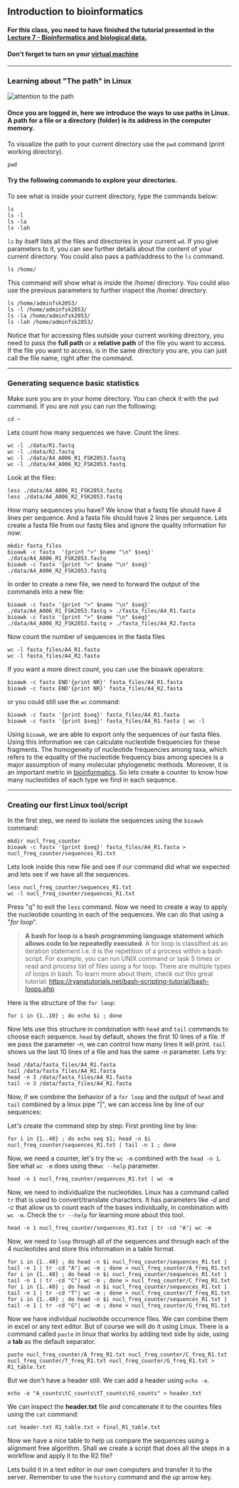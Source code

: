 
## Introduction to bioinformatics
#### For this class, you need to have finished the tutorial presented in the [Lecture 7 - Bioinformatics and biological data.](https://uit.instructure.com/courses/28991/modules/items/809233)
#### Don't forget to turn on your  [virtual machine](https://labs.azure.com/register/detno9f2n)

---
### Learning about "The path" in Linux

![attention to the path](https://shilrani.files.wordpress.com/2012/05/crazylittlething-tumblr-com.gif)

#### Once you are logged in, here we introduce the ways to use paths in Linux. A path for a file or a directory (folder) is its address in the computer memory.
To visualize the path to your current directory use the `pwd` command (print working directory).

```
pwd 
```
#### Try the following commands to explore your directories.
To see what is inside your current directory, type the commands below:
```
ls
ls -l
ls -la
ls -lah
```
`ls` by itself lists all the files and directories in your current `wd`. If you give parameters to it, you can see further details about the content of your current directory.
You could also pass a path/address to the `ls` command.
```
ls /home/
```
This command will show what is inside the /home/ directory. You could also use the previous parameters to further inspect the /home/ directory.

```
ls /home/adminfsk2053/
ls -l /home/adminfsk2053/
ls -la /home/adminfsk2053/
ls -lah /home/adminfsk2053/
```
Notice that for accessing files outside your current working directory, you need to pass the **full path** or a **relative path** of the file you want to access. If the file you want to access, is in the same directory you are, you can just call the file name, right after the command.

---
### Generating sequence basic statistics
Make sure you are in your home directory. You can check it with the `pwd` command.
If you are not you can run the following:
```
cd ~
```
Lets count how many sequences we have:
Count the lines:
```
wc -l ./data/R1.fastq
wc -l ./data/R2.fastq
wc -l ./data/A4_A006_R1_FSK2053.fastq
wc -l ./data/A4_A006_R2_FSK2053.fastq
```
Look at the files:
```
less ./data/A4_A006_R1_FSK2053.fastq
less ./data/A4_A006_R2_FSK2053.fastq
```
How many sequences you have?
We know that a fastq file should have 4 lines per sequence. And a fasta file should have 2 lines per sequence. 
Lets create a fasta file from our fastq files and ignore the quality information for now:
```
mkdir fasta_files
bioawk -c fastx  '{print ">" $name "\n" $seq}' ./data/A4_A006_R1_FSK2053.fastq
bioawk -c fastx '{print ">" $name "\n" $seq}' ./data/A4_A006_R2_FSK2053.fastq
```
In order to create a new file, we need to forward the output of the commands into a new file:
```
bioawk -c fastx '{print ">" $name "\n" $seq}' ./data/A4_A006_R1_FSK2053.fastq > ./fasta_files/A4_R1.fasta
bioawk -c fastx '{print ">" $name "\n" $seq}' ./data/A4_A006_R2_FSK2053.fastq > ./fasta_files/A4_R2.fasta
```
Now count the number of sequences in the fasta files
```
wc -l fasta_files/A4_R1.fasta
wc -l fasta_files/A4_R2.fasta
```
If you want a more direct count, you can use the bioawk operators:
```
bioawk -c fastx END'{print NR}' fasta_files/A4_R1.fasta 
bioawk -c fastx END'{print NR}' fasta_files/A4_R2.fasta
```

or you could still use the `wc` command:
```
bioawk -c fastx '{print $seq}' fasta_files/A4_R1.fasta
bioawk -c fastx '{print $seq}' fasta_files/A4_R1.fasta | wc -l
```
Using `bioawk`, we are able to export only the sequences of our fasta files. Using this information we can calculate nucleotide frequencies for these fragments. The homogeneity of nucleotide frequencies among taxa, which refers to the equality of the nucleotide frequency bias among species is a major assumption of many molecular phylogenetic methods. Moreover, it is an important metric in [bioinformatics](https://bmcbioinformatics.biomedcentral.com/articles/10.1186/s12859-017-1766-x). So lets create a counter to know how many nucleotides of each type we find in each sequence.

---
### Creating our first Linux tool/script
In the first step, we need to isolate the sequences using the `bioawk` command:
```
mkdir nucl_freq_counter
bioawk -c fastx '{print $seq}' fasta_files/A4_R1.fasta > nucl_freq_counter/sequences_R1.txt
```
Lets look inside this new file and see if our command did what we expected and lets see if we have all the sequences.
```
less nucl_freq_counter/sequences_R1.txt
wc -l nucl_freq_counter/sequences_R1.txt
```
Press "q" to exit the `less` command.
Now we need to create a way to apply the nucleotide counting in each of the sequences.
We can do that using a "*for loop*". 
> **A bash for loop is a bash programming language statement which allows code to be repeatedly executed**. A for loop is classified as an iteration statement i.e. it is the repetition of a process within a bash script. For example, you can run UNIX command or task 5 times or read and process list of files using a for loop.
> There are multiple types of loops in bash. To learn more about them, check out this great tutorial:
https://ryanstutorials.net/bash-scripting-tutorial/bash-loops.php

Here is the structure of the `for loop`:
```
for i in {1..10} ; do echo $i ; done
```
Now lets use this structure in combination with `head` and `tail` commands to choose each sequence.
`head` by default, shows the first 10 lines of a file. If we pass the parameter *-n*, we can control how many lines it will print. `tail` shows us the last 10 lines of a file and has the same *-n*  parameter. Lets try:

```
head /data/fasta_files/A4_R1.fasta
tail /data/fasta_files/A4_R1.fasta
head -n 3 /data/fasta_files/A4_R1.fasta
tail -n 3 /data/fasta_files/A4_R1.fasta
```

Now, if we combine the behavior of a `for loop` and the output of `head` and `tail` combined by a linux pipe "|", we can access line by line of our sequences: 

Let's create the command step by step:
First printing line by line:
```
for i in {1..40} ; do echo seq $1; head -n $i nucl_freq_counter/sequences_R1.txt | tail -n 1 ; done
```
Now, we need a counter, let's try the `wc -m` combined with the `head -n 1`. See what `wc -m` does using the`wc --help` parameter.

```
head -n 1 nucl_freq_counter/sequences_R1.txt | wc -m
```
Now, we need to individualize the nucleotides. Linux has a command called `tr` that is used to convert/translate characters. It has parameters like *-d* and *-c* that allow us to count each of the bases individually, in combination with `wc -m`. Check the `tr --help` for learning more about this tool.
```
head -n 1 nucl_freq_counter/sequences_R1.txt | tr -cd "A"| wc -m 
```
Now, we need to `loop` through all of the sequences and through each of the 4 nucleotides and store this information in a table format.
```
for i in {1..40} ; do head -n $i nucl_freq_counter/sequences_R1.txt | tail -n 1 | tr -cd "A"| wc -m ; done > nucl_freq_counter/A_freq_R1.txt
for i in {1..40} ; do head -n $i nucl_freq_counter/sequences_R1.txt | tail -n 1 | tr -cd "C"| wc -m ; done > nucl_freq_counter/C_freq_R1.txt
for i in {1..40} ; do head -n $i nucl_freq_counter/sequences_R1.txt | tail -n 1 | tr -cd "T"| wc -m ; done > nucl_freq_counter/T_freq_R1.txt
for i in {1..40} ; do head -n $i nucl_freq_counter/sequences_R1.txt | tail -n 1 | tr -cd "G"| wc -m ; done > nucl_freq_counter/G_freq_R1.txt
```

Now we have individual nucleotide occurrence files. We can combine them in excel or any text editor. But of course we will do it using Linux.
There is a command called `paste` in linux that works by adding text side by side, using a **tab** as the default separator.

```
paste nucl_freq_counter/A_freq_R1.txt nucl_freq_counter/C_freq_R1.txt nucl_freq_counter/T_freq_R1.txt nucl_freq_counter/G_freq_R1.txt > R1_table.txt
```
But we don't have a header still. We can add a header using `echo -e`.
```
echo -e "A_counts\tC_counts\tT_counts\tG_counts" > header.txt
``` 

We can inspect the **header.txt** file and concatenate it to the countes files using the `cat` command:

```
cat header.txt R1_table.txt > final_R1_table.txt
```

Now we have a nice table to help us compare the sequences using a alignment free algorithm. Shall we create a script that does all the steps in a workflow and apply it to the R2 file?

Lets build it in a text editor in our own computers and transfer it to the server. Remember to use the `history` command and the *up* arrow key.
